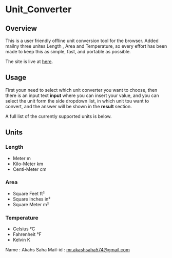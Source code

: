 # Unit_Converter

## Overview

This is a user friendly offline unit conversion tool for the browser. Added mailny three unites Length , Area and Temperature, so every effort has been made to keep this as simple, fast, and portable as possible.

The site is live at [here](https://akashsaha2001.github.io/Unit_Converter/).

## Usage

First youn need to select which unit converter you want to choose, then there is an input text **input** where you can insert your value, and you can select the unit form the side dropdown list, in which unit tou want to convert, and the answer will be shown in the **result** section.

A full list of the currently supported units is below.

## Units

### Length

* Meter m
* Kilo-Meter km
* Centi-Meter cm

### Area

* Square Feet ft²
* Square Inches in²
* Square Meter m²

### Temperature

* Celsius °C
* Fahrenheit °F
* Kelvin K

Name : Akahs Saha
Mail-id : mr.akashsaha574@gmail.com
